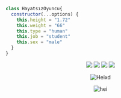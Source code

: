 ```js
class HayatsızOyuncu{
  constructor(...options) {
    this.height = "1.72"
    this.weight = "66"
    this.type = "human"
    this.job = "student"
    this.sex = "male"
  }
}
```


<p align="center">
 <a href="https://discord.com/users/919634644125761646"><img src="https://img.shields.io/badge/Hei%20-7289DA.svg?&style=for-the-badge&logo=discord&logoColor=white"></a>
     <a href="https://www.instagram.com/heireall" target"blank_"><img src="https://img.shields.io/badge/INSTAGRAM%20-DC3175.svg?&style=for-the-badge&logo=instagram&logoColor=white"></a>
<a href="https://github.com/Heixd"><img src="https://img.shields.io/badge/Hei%20-1d202b.svg?&style=for-the-badge&logo=github&logoColor=white"></a>
<a href="https://discord.gg/1853"><img src="https://img.shields.io/badge/1853%20-7289DA.svg?&style=for-the-badge&logo=discord&logoColor=white"></a>

<p align="center">
<img src="https://komarev.com/ghpvc/?username=Heixd&label=Ziyaretçi%20Sayısı&color=552b75" alt="Heixd" />

<p align="center">
<img src="https://cdn.discordapp.com/attachments/615277331413467155/931292433847840838/68747470733a2f2f63646e2e646973636f72646170702e636f6d2f6174746163686d656e74732f3835323538383934313436373332303333302f3839333534333834373933363830323838362f4e65775f50726f6a6563745f382e6a7067.jpg" alt="hei"/>
